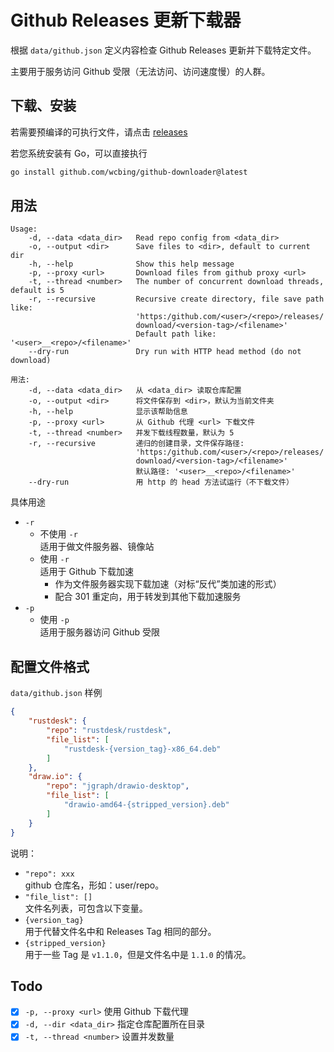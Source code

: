# Github Releases 更新下载器

根据 `data/github.json` 定义内容检查 Github Releases 更新并下载特定文件。

主要用于服务访问 Github 受限（无法访问、访问速度慢）的人群。

## 下载、安装

若需要预编译的可执行文件，请点击 [releases](https://github.com/wcbing/github-downloader/releases)

若您系统安装有 Go，可以直接执行
```sh
go install github.com/wcbing/github-downloader@latest
```

## 用法
```
Usage: 
    -d, --data <data_dir>   Read repo config from <data_dir>
    -o, --output <dir>      Save files to <dir>, default to current dir
    -h, --help              Show this help message
    -p, --proxy <url>       Download files from github proxy <url>
    -t, --thread <number>   The number of concurrent download threads, default is 5
    -r, --recursive         Recursive create directory, file save path like: 
                            'https:/github.com/<user>/<repo>/releases/
                            download/<version-tag>/<filename>'
                            Default path like: '<user>__<repo>/<filename>'
    --dry-run               Dry run with HTTP head method (do not download)

用法: 
    -d, --data <data_dir>   从 <data_dir> 读取仓库配置
    -o, --output <dir>      将文件保存到 <dir>，默认为当前文件夹
    -h, --help              显示该帮助信息
    -p, --proxy <url>       从 Github 代理 <url> 下载文件
    -t, --thread <number>   并发下载线程数量，默认为 5
    -r, --recursive         递归的创建目录，文件保存路径: 
                            'https:/github.com/<user>/<repo>/releases/
                            download/<version-tag>/<filename>'
                            默认路径: '<user>__<repo>/<filename>'
    --dry-run               用 http 的 head 方法试运行（不下载文件）
```

具体用途

- `-r`
    - 不使用 `-r`  
    适用于做文件服务器、镜像站
    - 使用 `-r`  
    适用于 Github 下载加速
        - 作为文件服务器实现下载加速（对标“反代”类加速的形式）
        - 配合 301 重定向，用于转发到其他下载加速服务
- `-p`
    - 使用 `-p`  
    适用于服务器访问 Github 受限


## 配置文件格式

`data/github.json` 样例

```json
{
    "rustdesk": {
        "repo": "rustdesk/rustdesk",
        "file_list": [
            "rustdesk-{version_tag}-x86_64.deb"
        ]
    },
    "draw.io": {
        "repo": "jgraph/drawio-desktop",
        "file_list": [
            "drawio-amd64-{stripped_version}.deb"
        ]
    }
}
```

说明：

- `"repo": xxx`  
github 仓库名，形如：user/repo。
- `"file_list": []`  
文件名列表，可包含以下变量。
- `{version_tag}`  
用于代替文件名中和 Releases Tag 相同的部分。
- `{stripped_version}`  
用于一些 Tag 是 `v1.1.0`，但是文件名中是 `1.1.0` 的情况。

## Todo

- [x] `-p, --proxy <url>` 使用 Github 下载代理
- [x] `-d, --dir <data_dir>` 指定仓库配置所在目录
- [x] `-t, --thread <number>` 设置并发数量